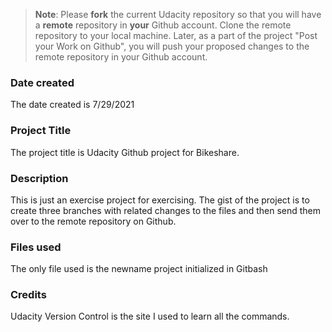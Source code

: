 >**Note**: Please **fork** the current Udacity repository so that you will have a **remote** repository in **your** Github account. Clone the remote repository to your local machine. Later, as a part of the project "Post your Work on Github", you will push your proposed changes to the remote repository in your Github account.

### Date created
The date created is 7/29/2021

### Project Title
The project title is Udacity Github project for Bikeshare.

### Description
This is just an exercise project for exercising. The gist of the project is to create three branches with related changes to the files and then send them over
to the remote repository on Github.

### Files used
The only file used is the newname project initialized in Gitbash

### Credits
Udacity Version Control is the site I used to learn all the commands.


